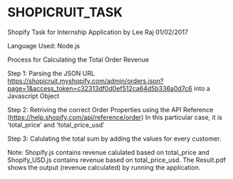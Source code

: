 # SHOPICRUIT_TASK
Shopify Task for Internship Application by Lee Raj 01/02/2017

Language Used: Node.js

Process for Calculating the Total Order Revenue 

Step 1: Parsing the JSON URL https://shopicruit.myshopify.com/admin/orders.json?page=1&access_token=c32313df0d0ef512ca64d5b336a0d7c6 into a Javascript Object 

Step 2: Retriving the correct Order Properties using the API Reference (https://help.shopify.com/api/reference/order)
        In this particular case, it is 'total_price' and 'total_price_usd'
        
Step 3: Calulating the total sum by adding the values for every customer. 

Note: Shopify.js contains revenue calulated based on total_price and Shopify_USD.js contains revenue based on total_price_usd.       The Result.pdf shows the output (revenue calculated) by running the application. 
